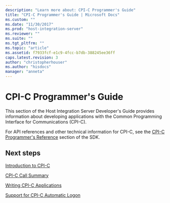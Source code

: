 ```yaml
---
description: "Learn more about: CPI-C Programmer's Guide"
title: "CPI-C Programmer's Guide | Microsoft Docs"
ms.custom: ""
ms.date: "11/30/2017"
ms.prod: "host-integration-server"
ms.reviewer: ""
ms.suite: ""
ms.tgt_pltfrm: ""
ms.topic: "article"
ms.assetid: f7933fcf-e1c9-4fcc-b7db-388245ee36ff
caps.latest.revision: 3
author: "christopherhouser"
ms.author: "hisdocs"
manager: "anneta"
---
```

# CPI-C Programmer's Guide
This section of the Host Integration Server Developer's Guide provides information about developing applications with the Common Programming Interface for Communications (CPI-C).  
  
 For API references and other technical information for CPI-C, see the [CPI-C Programmer's Reference](./cpi-c-programmer-s-reference1.md) section of the SDK.  
  
  
## Next steps
 [Introduction to CPI-C](../core/introduction-to-cpi-c2.md)  
  
 [CPI-C Call Summary](../core/cpi-c-call-summary2.md)  
  
 [Writing CPI-C Applications](../core/writing-cpi-c-applications1.md)  
  
 [Support for CPI-C Automatic Logon](../core/support-for-cpi-c-automatic-logon1.md)

